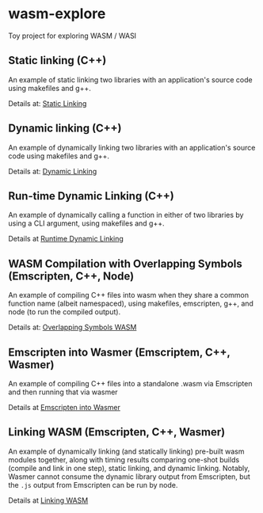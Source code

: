 # wasm-explore
Toy project for exploring WASM / WASI

## Static linking (C++)

An example of static linking two libraries with an application's source code using makefiles and g++.

Details at: [Static Linking](./static-linking/README.md)

## Dynamic linking (C++)

An example of dynamically linking two libraries with an application's source code using makefiles and g++.

Details at: [Dynamic Linking](./dynamic-linking/README.md)

## Run-time Dynamic Linking (C++)

An example of dynamically calling a function in either of two libraries by using a CLI argument, using makefiles and g++.

Details at [Runtime Dynamic Linking](./run-time-dynamic-linking/README.md)

## WASM Compilation with Overlapping Symbols (Emscripten, C++, Node)

An example of compiling C++ files into wasm when they share a common function name (albeit namespaced), using makefiles, emscripten, g++, and node (to run the compiled output).

Details at: [Overlapping Symbols WASM](./overlapping-symbols-wasm/README.md)

## Emscripten into Wasmer (Emscriptem, C++, Wasmer)

An example of compiling C++ files into a standalone .wasm via Emscripten and then running that via wasmer

Details at [Emscripten into Wasmer](./emscripten-into-wasmer/README.md)

## Linking WASM (Emscripten, C++, Wasmer)

An example of dynamically linking (and statically linking) pre-built wasm modules together, along with timing results comparing one-shot builds (compile and link in one step), static linking, and dynamic linking. Notably, Wasmer cannot consume the dynamic library output from Emscripten, but the `.js` output from Emscripten can be run by node.

Details at [Linking WASM](./linking-wasm/README.md)
